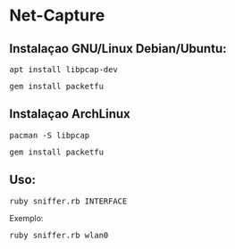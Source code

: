 # Net-Capture

<h2>Instalaçao GNU/Linux Debian/Ubuntu:</h2>

<pre>apt install libpcap-dev</pre>

<pre>gem install packetfu</pre>

<h2>Instalaçao ArchLinux</h2>

<pre>pacman -S libpcap</pre>

<pre>gem install packetfu</pre>

<h2>Uso:</h2>

<pre>ruby sniffer.rb INTERFACE</pre>

<p>Exemplo:</p>

<pre>ruby sniffer.rb wlan0</pre>
